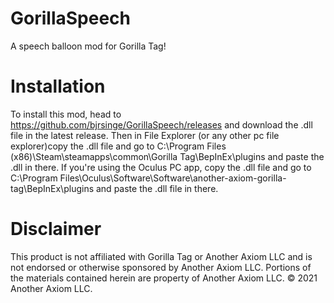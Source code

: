 # GorillaSpeech
A speech balloon mod for Gorilla Tag!

# Installation
To install this mod, head to https://github.com/bjrsinge/GorillaSpeech/releases and download the .dll file in the latest release.
Then in File Explorer (or any other pc file explorer)copy the .dll file and go to C:\Program Files (x86)\Steam\steamapps\common\Gorilla Tag\BepInEx\plugins and paste the .dll in there.
If you're using the Oculus PC app, copy the .dll file and go to C:\Program Files\Oculus\Software\Software\another-axiom-gorilla-tag\BepInEx\plugins and paste the .dll file in there.

# Disclaimer
This product is not affiliated with Gorilla Tag or Another Axiom LLC and is not endorsed or otherwise sponsored by Another Axiom LLC. Portions of the materials contained herein are property of Another Axiom LLC. © 2021 Another Axiom LLC.
